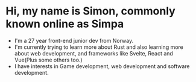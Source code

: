 # Hi, my name is Simon, commonly known online as Simpa

* I'm a 27 year front-end junior dev from Norway.
* I'm currently trying to learn more about Rust and also learning more about web development, and frameworks like Svelte, React and Vue(Plus some others too.)
* I have interests in Game development, web development and software development.

